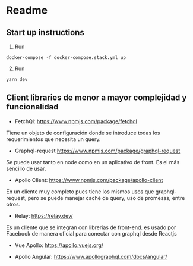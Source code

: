 # Readme

## Start up instructions
1. Run

```
docker-compose -f docker-compose.stack.yml up
```

2. Run

`yarn dev`

## Client libraries de menor a mayor complejidad y funcionalidad

- FetchQl: https://www.npmjs.com/package/fetchql

Tiene un objeto de configuración donde se introduce todas los requerimientos que necesita un query.

- Graphql-request https://www.npmjs.com/package/graphql-request

Se puede usar tanto en node como en un aplicativo de front. Es el más sencillo de usar.

- Apollo Client: https://www.npmjs.com/package/apollo-client

En un cliente muy completo pues tiene los mismos usos que graphql-request, pero se puede manejar caché de query, uso de promesas, entre otros.

- Relay: https://relay.dev/

Es un cliente que se integran con librerias de front-end. es usado por Facebook de manera oficial para conectar con graphql desde Reactjs

- Vue Apollo: https://apollo.vuejs.org/

- Apollo Angular: https://www.apollographql.com/docs/angular/
